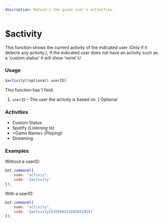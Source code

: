 ```yaml
---
description: Return's the given user's activities.
---
```


# $activity

This function shows the current activity of the indicated user \(Only if it detects any activity.\), If the indicated user does not have an activity such as a 'custom status' it will show 'none'.U

### Usage

```php
$activity[(optional) userID]
```

This function has 1 field.

1. `userID` -  The user the activity is based on. \| Optional

### Activities

* Custom Status
* Spotify _\(Listening to\)_
* &lt;Game Name&gt; _\(Playing\)_
* Streaming

### Examples

Without a userID:

```javascript
bot.command({
    name: "activiy",
    code: `$activity`
});
```

With a userID:

```javascript
bot.command({
    name: "activity",
    code: `$activity[535566311942651924]`
});
```

